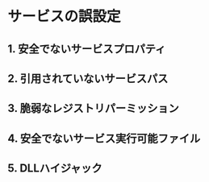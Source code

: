 # サービスの誤設定
## 1. 安全でないサービスプロパティ
## 2. 引用されていないサービスパス
## 3. 脆弱なレジストリパーミッション
## 4. 安全でないサービス実行可能ファイル
## 5. DLLハイジャック
